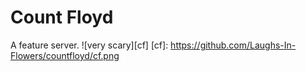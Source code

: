 # Count Floyd

A feature server.
![very scary][cf]
[cf]: https://github.com/Laughs-In-Flowers/countfloyd/cf.png 

